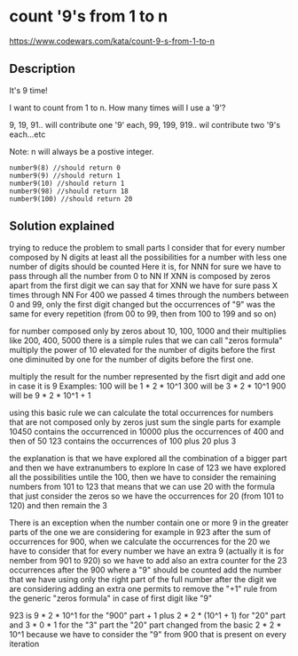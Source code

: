 # count '9's from 1 to n

https://www.codewars.com/kata/count-9-s-from-1-to-n

## Description

It's 9 time!

I want to count from 1 to n. How many times will I use a '9'?

9, 19, 91.. will contribute one '9' each, 99, 199, 919.. wil contribute two '9's each...etc

Note: n will always be a postive integer.

```
number9(8) //should return 0
number9(9) //should return 1
number9(10) //should return 1
number9(98) //should return 18
number9(100) //should return 20
```


## Solution explained

trying to reduce the problem to small parts I consider that for every number composed by N digits
at least all the possibilities for a number with less one number of digits should be counted
Here it is, for NNN for sure we have to pass through all the number from 0 to NN
If XNN is composed by zeros apart from the first digit
we can say that for XNN we have for sure pass X times through NN
For 400 we passed 4 times through the numbers between 0 and 99, only the first digit changed but the occurrences of "9" was the same
for every repetition (from 00 to 99, then from 100 to 199 and so on)

for number composed only by zeros
about 10, 100, 1000 and their multiplies like 200, 400, 5000
there is a simple rules that we can call "zeros formula"
multiply the power of 10 elevated for the number of digits before the first one diminuited by one for the number of digits before the first one.

multiply the result for the number represented by the fisrt digit and add one in case it is 9
Examples: 
100 will be 1 * 2 * 10^1
300 will be 3 * 2 * 10^1
900 will be 9 * 2 * 10^1 + 1

using this basic rule we can calculate the total occurrences for numbers that are not composed only by zeros
just sum the single parts
for example 10450 contains the occurrenced in 10000 plus the occurrences of 400 and then of 50
123 contains the occurrences of 100 plus 20 plus 3   

the explanation is that we have explored all the combination of a bigger part and then we have extranumbers to explore
In case of 123 we have explored all the possibilities untile the 100, then we have to consider the remaining numbers from 101 to 123
that means that we can use 20 with the formula that just consider the zeros
so we have the occurrences for 20 (from 101 to 120) and then remain the 3

There is an exception when the number contain one or more 9 in the greater parts of the one we are considering
for example in 923 after the sum of occurrences for 900, when we calculate the occurrences for the 20 we have to consider 
that for every number we have an extra 9 (actually it is for nember from 901 to 920)
so we have to add also an extra counter for the 23 occurrences after the 900 where a "9" should be counted
add the number that we have using only the right part of the full number after the digit we are considering
adding an extra one permits to remove the "+1" rule from the generic "zeros formula" in case of first digit like "9"

923 is 9 * 2 * 10^1 for the "900" part + 1 plus 2 * 2 * (10^1 + 1) for "20" part and 3 * 0 * 1 for the "3" part
the "20" part changed from the basic 2 * 2 * 10^1 because we have to consider the "9" from 900 that is present on every iteration






